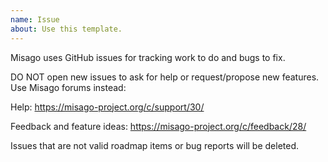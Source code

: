 ```yaml
---
name: Issue
about: Use this template.
---
```


Misago uses GitHub issues for tracking work to do and bugs to fix.

DO NOT open new issues to ask for help or request/propose new features. Use Misago forums instead:

Help: https://misago-project.org/c/support/30/

Feedback and feature ideas: https://misago-project.org/c/feedback/28/

Issues that are not valid roadmap items or bug reports will be deleted.